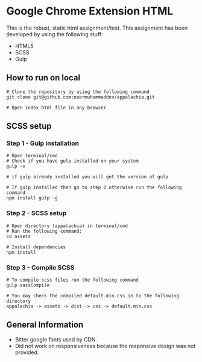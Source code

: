 # Google Chrome Extension HTML

This is the robust, static html assignment/test. This assignment has been developed by using the following stuff:
- HTML5
- SCSS
- Gulp


## How to run on local

```
# Clone the repository by using the following command
git clone git@github.com:noormuhammaddev/appalachia.git

# Open index.html file in any browser
```


## SCSS setup

### Step 1 - Gulp installation
```
# Open terminal/cmd
# Check if you have gulp installed on your system
gulp -v

# if gulp already installed you will get the version of gulp

# If gulp installed then go to step 2 otherwise run the following command
npm install gulp -g
```

### Step 2 - SCSS setup
```
# Open directory (appalachia) in terminal/cmd
# Run the following command:
cd assets

# Install dependencies
npm install
```

### Step 3 - Compile SCSS
```
# To compile scss files run the following command
gulp sassCompile

# You may check the compiled default.min.css in to the following directory
appalachia -> assets -> dist -> css -> default.min.css
```


## General Information
- Bitter google fonts used by CDN.
- Did not work on responsiveness because the responsive design was not provided.
